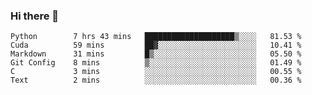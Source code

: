 ### Hi there 👋

<!--START_SECTION:waka-->

```text
Python        7 hrs 43 mins   ████████████████████▒░░░░   81.53 %
Cuda          59 mins         ██▓░░░░░░░░░░░░░░░░░░░░░░   10.41 %
Markdown      31 mins         █▒░░░░░░░░░░░░░░░░░░░░░░░   05.50 %
Git Config    8 mins          ▒░░░░░░░░░░░░░░░░░░░░░░░░   01.49 %
C             3 mins          ░░░░░░░░░░░░░░░░░░░░░░░░░   00.55 %
Text          2 mins          ░░░░░░░░░░░░░░░░░░░░░░░░░   00.36 %
```

<!--END_SECTION:waka-->
